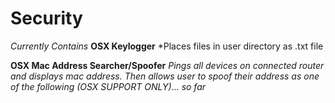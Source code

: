 # Security

*Currently Contains*
**OSX Keylogger**
*Places files in user directory as .txt file

**OSX Mac Address Searcher/Spoofer**
*Pings all devices on connected router and displays mac address. Then allows user to spoof their address as one of the following (OSX SUPPORT ONLY)... so far* 
